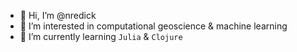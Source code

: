 - 👋 Hi, I’m @nredick
- 👀 I’m interested in computational geoscience & machine learning
- 🌱 I’m currently learning `Julia` & `Clojure`
<!--- - 📫 Reach me @ [nathalieredick@gmail.com](mailto:nathalieredick@gmail.com)--->

<!---
nredick/nredick is a ✨ special ✨ repository because its `README.md` (this file) appears on your GitHub profile.
You can click the Preview link to take a look at your changes.
--->
